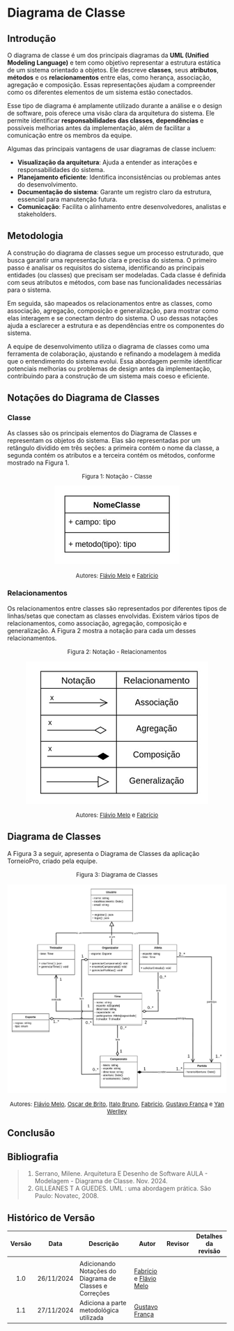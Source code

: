 # Diagrama de Classe

## Introdução

O diagrama de classe é um dos principais diagramas da **UML (Unified Modeling Language)** e tem como objetivo representar a estrutura estática de um sistema orientado a objetos. Ele descreve **classes**, seus **atributos**, **métodos** e os **relacionamentos** entre elas, como herança, associação, agregação e composição. Essas representações ajudam a compreender como os diferentes elementos de um sistema estão conectados.

Esse tipo de diagrama é amplamente utilizado durante a análise e o design de software, pois oferece uma visão clara da arquitetura do sistema. Ele permite identificar **responsabilidades das classes**, **dependências** e possíveis melhorias antes da implementação, além de facilitar a comunicação entre os membros da equipe.

Algumas das principais vantagens de usar diagramas de classe incluem:

- **Visualização da arquitetura**: Ajuda a entender as interações e responsabilidades do sistema.
- **Planejamento eficiente**: Identifica inconsistências ou problemas antes do desenvolvimento.
- **Documentação do sistema**: Garante um registro claro da estrutura, essencial para manutenção futura.
- **Comunicação**: Facilita o alinhamento entre desenvolvedores, analistas e stakeholders.


## Metodologia

A construção do diagrama de classes segue um processo estruturado, que busca garantir uma representação clara e precisa do sistema. O primeiro passo é analisar os requisitos do sistema, identificando as principais entidades (ou classes) que precisam ser modeladas. Cada classe é definida com seus atributos e métodos, com base nas funcionalidades necessárias para o sistema.

Em seguida, são mapeados os relacionamentos entre as classes, como associação, agregação, composição e generalização, para mostrar como elas interagem e se conectam dentro do sistema. O uso dessas notações ajuda a esclarecer a estrutura e as dependências entre os componentes do sistema.

A equipe de desenvolvimento utiliza o diagrama de classes como uma ferramenta de colaboração, ajustando e refinando a modelagem à medida que o entendimento do sistema evolui. Essa abordagem permite identificar potenciais melhorias ou problemas de design antes da implementação, contribuindo para a construção de um sistema mais coeso e eficiente.

## Notações do Diagrama de Classes

### Classe

As classes são os principais elementos do Diagrama de Classes e representam os objetos do sistema. Elas são representadas por um retângulo dividido em três seções: a primeira contém o nome da classe, a segunda contém os atributos e a terceira contém os métodos, conforme mostrado na Figura 1.


<center>

<font size="2"><p style="text-align: center">Figura 1: Notação - Classe </p></font>

![DiagramaDeClasse](../../Assets/classe.jpg)


<font size="2"><p style="text-align: center">Autores: [Flávio Melo](https://github.com/flavioovatsug) e [Fabrício](https://github.com/FabricioDeQueiroz)</p></font>

</center>

### Relacionamentos

Os relacionamentos entre classes são representados por diferentes tipos de linhas/setas que conectam as classes envolvidas. Existem vários tipos de relacionamentos, como associação, agregação, composição e generalização. A Figura 2 mostra a notação para cada um desses relacionamentos.

<center>

<font size="2"><p style="text-align: center">Figura 2: Notação - Relacionamentos </p></font>

![DiagramaDeClasse](../../Assets/relacionamentos.jpg)


<font size="2"><p style="text-align: center">Autores: [Flávio Melo](https://github.com/flavioovatsug) e [Fabrício](https://github.com/FabricioDeQueiroz)</p></font>

</center>

## Diagrama de Classes

A Figura 3 a seguir, apresenta o Diagrama de Classes da aplicação TorneioPro, criado pela equipe.

<center>

<font size="2"><p style="text-align: center">Figura 3: Diagrama de Classes </p></font>

![DiagramaDeClasse](../../Assets/diagrama_de_classes.jpg)


<font size="2"><p style="text-align: center">Autores: [Flávio Melo](https://github.com/flavioovatsug), [Oscar de Brito](https://github.com/OscarDeBrito), [Italo Bruno](https://github.com/italobrunom), [Fabricio](https://github.com/FabricioDeQueiroz), [Gustavo França](https://github.com/gustavofbsy)  e [Yan Werlley](https://github.com/YanWerlley) </p></font>

</center>

## Conclusão

## Bibliografia

> 1. Serrano, Milene. Arquitetura E Desenho de Software AULA - Modelagem - Diagrama de Classe. Nov. 2024.
> 2. GILLEANES T A GUEDES. UML : uma abordagem prática. São Paulo: Novatec, 2008.

## Histórico de Versão

|Versão|Data|Descrição|Autor|Revisor| Detalhes da revisão |
|:----:|----|---------|-----|:-------:|-----| 
|  |  |  |  |  | |
| 1.0 | 26/11/2024 | Adicionando Notações do Diagrama de Classes e Correções | [Fabrício](https://github.com/FabricioDeQueiroz) e [Flávio Melo](https://github.com/flavioovatsug) |  | |
| 1.1 | 27/11/2024 | Adiciona a parte metodológica utilizada | [Gustavo França](https://github.com/gustavofbs) |  | |